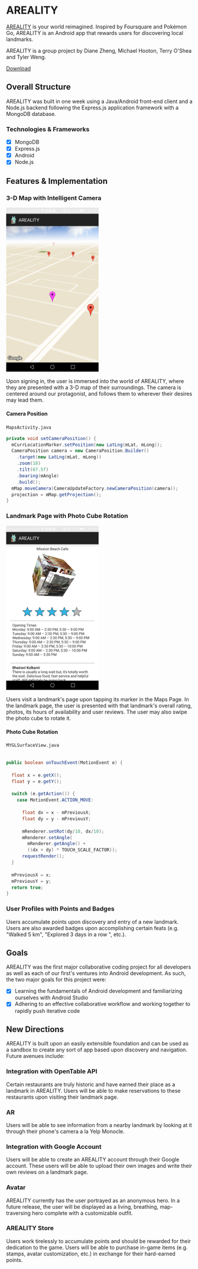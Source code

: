 # AREALITY

[AREALITY][AREALITY] is your world reimagined. Inspired by Foursquare and Pokémon Go, AREALITY is an Android app that rewards users for discovering local landmarks.

AREALITY is a group project by Diane Zheng, Michael Hooton, Terry O'Shea and Tyler Weng.

[Download][Download]

[Download]: https://play.google.com/store/apps/details?id=areality.game
[AREALITY]: https://tylerweng.github.io/areality

## Overall Structure

AREALITY was built in one week using a Java/Android front-end client and a Node.js backend following the Express.js application framework with a MongoDB database.

### Technologies & Frameworks

- [x] MongoDB
- [x] Express.js
- [x] Android
- [x] Node.js

## Features & Implementation

### 3-D Map with Intelligent Camera

<img src="images/Map.png" width="250px">

Upon signing in, the user is immersed into the world of AREALITY, where they are presented with a 3-D map of their surroundings. The camera is centered around our protagonist, and follows them to wherever their desires may lead them.

#### Camera Position

`MapsActivity.java`
```java
private void setCameraPosition() {
  mCurrLocationMarker.setPosition(new LatLng(mLat, mLong));
  CameraPosition camera = new CameraPosition.Builder()
    .target(new LatLng(mLat, mLong))
    .zoom(18)
    .tilt(67.5f)
    .bearing(mAngle)
    .build();
  mMap.moveCamera(CameraUpdateFactory.newCameraPosition(camera));
  projection = mMap.getProjection();
}
```

### Landmark Page with Photo Cube Rotation

<img src="images/Landmark.png" width="250px">

Users visit a landmark's page upon tapping its marker in the Maps Page.
In the landmark page, the user is presented with that landmark's overall rating, photos, its hours of availability and user reviews. The user may also swipe the photo cube to rotate it.

#### Photo Cube Rotation

`MYGLSurfaceView.java`
```java

public boolean onTouchEvent(MotionEvent e) {

  float x = e.getX();
  float y = e.getY();

  switch (e.getAction()) {
    case MotionEvent.ACTION_MOVE:

      float dx = x - mPreviousX;
      float dy = y - mPreviousY;

      mRenderer.setRot(dy/10, dx/10);
      mRenderer.setAngle(
        mRenderer.getAngle() +
        ((dx + dy) * TOUCH_SCALE_FACTOR));
      requestRender();
  }

  mPreviousX = x;
  mPreviousY = y;
  return true;
}
```

### User Profiles with Points and Badges

Users accumulate points upon discovery and entry of a new landmark. Users are also awarded badges upon accomplishing certain feats (e.g. "Walked 5 km", "Explored 3 days in a row ", etc.).

## Goals

AREALITY was the first major collaborative coding project for all developers as well as each of our first's ventures into Android development. As such, the two major goals for this project were:

- [x] Learning the fundamentals of Android development and familiarizing ourselves with Android Studio
- [x] Adhering to an effective collaborative workflow and working together to rapidly push iterative code

## New Directions

AREALITY is built upon an easily extensible foundation and can be used as a sandbox to create any sort of app based upon discovery and navigation. Future avenues include:

### Integration with OpenTable API

Certain restaurants are truly historic and have earned their place as a landmark in AREALITY. Users will be able to make reservations to these restaurants upon visiting their landmark page.

### AR

Users will be able to see information from a nearby landmark by looking at it through their phone's camera a la Yelp Monocle.

### Integration with Google Account

Users will be able to create an AREALITY account through their Google account. These users will be able to upload their own images and write their own reviews on a landmark page.

### Avatar

AREALITY currently has the user portrayed as an anonymous hero. In a future release, the user will be displayed as a living, breathing, map-traversing hero complete with a customizable outfit.

### AREALITY Store

Users work tirelessly to accumulate points and should be rewarded for their dedication to the game. Users will be able to purchase in-game items (e.g. stamps, avatar customization, etc.) in exchange for their hard-earned points.
